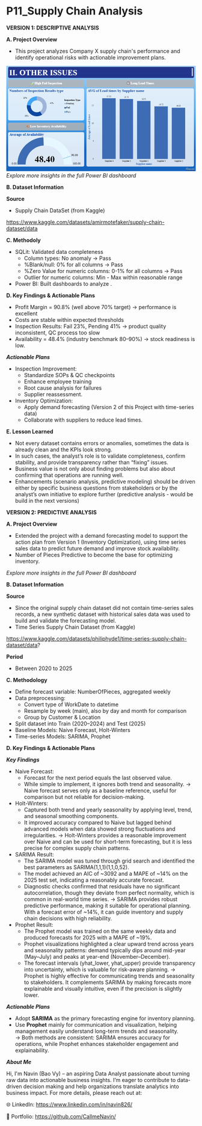 # P11_Supply Chain Analysis

**VERSION 1: DESCRIPTIVE ANALYSIS**

**A. Project Overview**

- This project analyzes Company X supply chain's performance and identify operational risks with actionable improvement plans.

![Dashboard Visualization](https://github.com/CallmeNavin/P11_Supply-Chain-Analysis/blob/main/Version%201/Visualization/Dashboard.png)
_Explore more insights in the full Power BI dashboard_

**B. Dataset Information**

**Source**

- Supply Chain DataSet (from Kaggle)

https://www.kaggle.com/datasets/amirmotefaker/supply-chain-dataset/data

**C. Methodoly**

- SQLit: Validated data completeness
    + Column types: No anomaly → Pass
    + %Blank/null: 0% for all columns → Pass
    + %Zero Value for numeric columns: 0-1% for all columns → Pass
    + Outlier for numeric columns: Min - Max within reasonable range
- Power BI: Built dashboards to analyze .

**D. Key Findings & Actionable Plans**

- Profit Margin = 90.8% (well above 70% target) → performance is excellent  
- Costs are stable within expected thresholds  
- Inspection Results: Fail 23%, Pending 41% → product quality inconsistent, QC process too slow  
- Availability = 48.4% (industry benchmark 80–90%) → stock readiness is low.

**_Actionable Plans_**

- Inspection Improvement:
  + Standardize SOPs & QC checkpoints  
  + Enhance employee training  
  + Root cause analysis for failures  
  + Supplier reassessment.
- Inventory Optimization:
  + Apply demand forecasting (Version 2 of this Project with time-series data)
  + Collaborate with suppliers to reduce lead times.

**E. Lesson Learned**

- Not every dataset contains errors or anomalies, sometimes the data is already clean and the KPIs look strong.
- In such cases, the analyst’s role is to validate completeness, confirm stability, and provide transparency rather than “fixing” issues.
- Business value is not only about finding problems but also about confirming that operations are running well.
- Enhancements (scenario analysis, predictive modeling) should be driven either by specific business questions from stakeholders or by the analyst’s own initiative to explore further (predictive analysis - would be build in the next versions)

**VERSION 2: PREDICTIVE ANALYSIS**

**A. Project Overview**

- Extended the project with a demand forecasting model to support the action plan from Version 1 (Inventory Optimization), using time series sales data to predict future demand and improve stock availability.
- Number of Pieces Predictive to become the base for optimizing inventory.

_Explore more insights in the full Power BI dashboard_

**B. Dataset Information**

**Source**

- Since the original supply chain dataset did not contain time-series sales records, a new synthetic dataset with historical sales data was used to build and validate the forecasting model.
- Time Series Supply Chain Dataset (from Kaggle)

https://www.kaggle.com/datasets/philiphyde1/time-series-supply-chain-dataset/data?

**Period**

- Between 2020 to 2025

**C. Methodology**

- Define forecast variable: NumberOfPieces, aggregated weekly
- Data preprocessing:
  + Convert type of WorkDate to datetime
  + Resample by week (main), also by day and month for comparison
  + Group by Customer & Location
- Split dataset into Train (2020–2024) and Test (2025)
- Baseline Models: Naive Forecast, Holt-Winters
- Time-series Models: SARIMA, Prophet

**D. Key Findings & Actionable Plans**

**_Key Findings_**
- Naive Forecast:
  + Forecast for the next period equals the last observed value.
  + While simple to implement, it ignores both trend and seasonality.
→ Naive forecast serves only as a baseline reference, useful for comparison but not reliable for decision-making.
- Holt-Winters:
  + Captured both trend and yearly seasonality by applying level, trend, and seasonal smoothing components.
  + It improved accuracy compared to Naive but lagged behind advanced models when data showed strong fluctuations and irregularities.
→ Holt-Winters provides a reasonable improvement over Naive and can be used for short-term forecasting, but it is less precise for complex supply chain patterns.
- SARIMA Result:
  + The SARIMA model was tuned through grid search and identified the best parameters as SARIMA(1,1,1)(1,1,0,52).
  + The model achieved an AIC of ~3092 and a MAPE of ~14% on the 2025 test set, indicating a reasonably accurate forecast.
  + Diagnostic checks confirmed that residuals have no significant autocorrelation, though they deviate from perfect normality, which is common in real-world time series.
→ SARIMA provides robust predictive performance, making it suitable for operational planning. With a forecast error of ~14%, it can guide inventory and supply chain decisions with high reliability.
- Prophet Result:
  + The Prophet model was trained on the same weekly data and produced forecasts for 2025 with a MAPE of ~19%.
  + Prophet visualizations highlighted a clear upward trend across years and seasonality patterns: demand typically dips around mid-year (May–July) and peaks at year-end (November–December).
  + The forecast intervals (yhat_lower, yhat_upper) provide transparency into uncertainty, which is valuable for risk-aware planning.
→ Prophet is highly effective for communicating trends and seasonality to stakeholders. It complements SARIMA by making forecasts more explainable and visually intuitive, even if the precision is slightly lower.

**_Actionable Plans_**

- Adopt **SARIMA** as the primary forecasting engine for inventory planning.  
- Use **Prophet** mainly for communication and visualization, helping management easily understand long-term trends and seasonality.  
→ Both methods are consistent: SARIMA ensures accuracy for operations, while Prophet enhances stakeholder engagement and explainability.

_**About Me**_

Hi, I'm Navin (Bao Vy) – an aspiring Data Analyst passionate about turning raw data into actionable business insights.
I’m eager to contribute to data-driven decision making and help organizations translate analytics into business impact.
For more details, please reach out at:

🌐 LinkedIn: https://www.linkedin.com/in/navin826/

📂 Portfolio: https://github.com/CallmeNavin/
